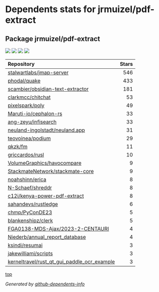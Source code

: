 # Dependents stats for jrmuizel/pdf-extract

## Package jrmuizel/pdf-extract

[![](https://img.shields.io/static/v1?label=Used%20by&message=169&color=informational&logo=slickpic)](https://github.com/jrmuizel/pdf-extract/network/dependents)
[![](https://img.shields.io/static/v1?label=Used%20by%20(public)&message=24&color=informational&logo=slickpic)](https://github.com/jrmuizel/pdf-extract/network/dependents)
[![](https://img.shields.io/static/v1?label=Used%20by%20(private)&message=145&color=informational&logo=slickpic)](https://github.com/jrmuizel/pdf-extract/network/dependents)
[![](https://img.shields.io/static/v1?label=Used%20by%20(stars)&message=472&color=informational&logo=slickpic)](https://github.com/jrmuizel/pdf-extract/network/dependents)

| Repository | Stars  |
| :--------  | -----: |
|[stalwartlabs/jmap-server](https://github.com/stalwartlabs/jmap-server) | 546 |
|[phodal/quake](https://github.com/phodal/quake) | 433 |
|[scambier/obsidian-text-extractor](https://github.com/scambier/obsidian-text-extractor) | 181 |
|[clarkmcc/chitchat](https://github.com/clarkmcc/chitchat) | 53 |
|[pixelspark/poly](https://github.com/pixelspark/poly) | 49 |
|[Maruti-io/cephalon-rs](https://github.com/Maruti-io/cephalon-rs) | 33 |
|[ang-zeyu/infisearch](https://github.com/ang-zeyu/infisearch) | 33 |
|[neuland-ingolstadt/neuland.app](https://github.com/neuland-ingolstadt/neuland.app) | 31 |
|[teovoinea/podium](https://github.com/teovoinea/podium) | 29 |
|[qkzk/fm](https://github.com/qkzk/fm) | 11 |
|[griccardos/rusl](https://github.com/griccardos/rusl) | 10 |
|[VolumeGraphics/havocompare](https://github.com/VolumeGraphics/havocompare) | 9 |
|[StackmateNetwork/stackmate-core](https://github.com/StackmateNetwork/stackmate-core) | 9 |
|[noahshinn/erica](https://github.com/noahshinn/erica) | 8 |
|[N-Schaef/shreddr](https://github.com/N-Schaef/shreddr) | 8 |
|[c12i/kenya-power-pdf-extract](https://github.com/c12i/kenya-power-pdf-extract) | 8 |
|[sahandevs/rustledge](https://github.com/sahandevs/rustledge) | 6 |
|[chmp/PyConDE23](https://github.com/chmp/PyConDE23) | 5 |
|[blankenshipz/clerk](https://github.com/blankenshipz/clerk) | 5 |
|[FGA0138-MDS-Ajax/2023-2-CENTAURI](https://github.com/FGA0138-MDS-Ajax/2023-2-CENTAURI) | 4 |
|[Niederb/annual_report_database](https://github.com/Niederb/annual_report_database) | 4 |
|[ksindi/resumai](https://github.com/ksindi/resumai) | 3 |
|[jakewilliami/scripts](https://github.com/jakewilliami/scripts) | 3 |
|[kerneltravel/rust_qt_gui_paddle_ocr_example](https://github.com/kerneltravel/rust_qt_gui_paddle_ocr_example) | 3 |

[top](#main)

_Generated by [github-dependents-info](https://github.com/nvuillam/github-dependents-info)_